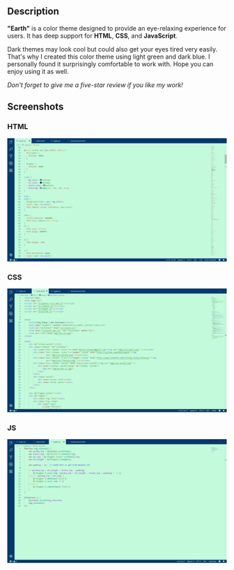 ## **Description**

**"Earth"** is a color theme designed to provide an eye-relaxing experience for users. It has deep support for **HTML**, **CSS**, and **JavaScript**.

Dark themes may look cool but could also get your eyes tired very easily. That's why I created this color theme using light green and dark blue. I personally found it surprisingly comfortable to work with. Hope you can enjoy using it as well.

*Don't forget to give me a five-star review if you like my work!*

## **Screenshots**

### **HTML**

![alt-text](image/screenshot-css.png)

### **CSS**

![alt-text](image/screenshot-html.png)

### **JS**

![alt-text](image/screenshot-js.png)
